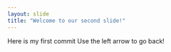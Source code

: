 ```yaml
---
layout: slide
title: "Welcome to our second slide!"
---
```

Here is my first commit
Use the left arrow to go back!
